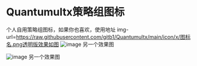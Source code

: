 # Quantumultx策略组图标
  个人自用策略组图标，如果你也喜欢，使用地址 img-url=https://raw.githubusercontent.com/gitb1/Quantumultx/main/icon/x/图标名.png透明版效果如图
![image](https://raw.githubusercontent.com/gitb1/Quantumultx/main/icon/x/c1.jpg)
另一个效果图

![image](https://raw.githubusercontent.com/gitb1/Quantumultx/main/c2.PNG)
另一个效果图
